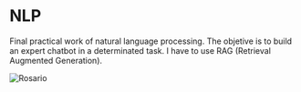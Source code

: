 # NLP
Final practical work of natural language processing. 
The objetive is to build an expert chatbot in a determinated task. I have to use RAG (Retrieval Augmented Generation).



![Rosario](C:\Users\augus\Desktop\FCEIA\TUIA\NLP\monumento.webp)

